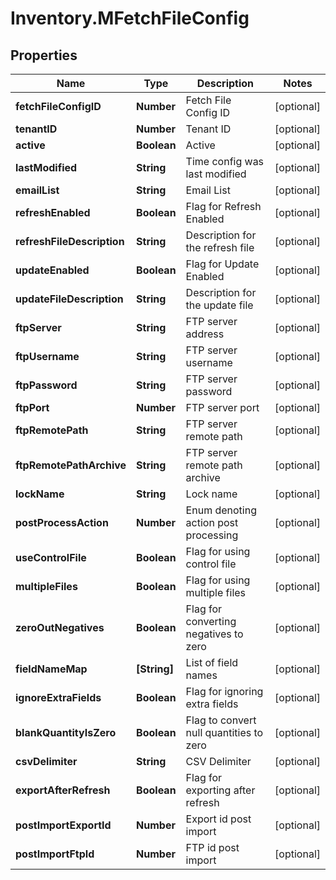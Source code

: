 # Inventory.MFetchFileConfig

## Properties

Name | Type | Description | Notes
------------ | ------------- | ------------- | -------------
**fetchFileConfigID** | **Number** | Fetch File Config ID | [optional] 
**tenantID** | **Number** | Tenant ID | [optional] 
**active** | **Boolean** | Active | [optional] 
**lastModified** | **String** | Time config was last modified | [optional] 
**emailList** | **String** | Email List | [optional] 
**refreshEnabled** | **Boolean** | Flag for Refresh Enabled | [optional] 
**refreshFileDescription** | **String** | Description for the refresh file | [optional] 
**updateEnabled** | **Boolean** | Flag for Update Enabled | [optional] 
**updateFileDescription** | **String** | Description for the update file | [optional] 
**ftpServer** | **String** | FTP server address | [optional] 
**ftpUsername** | **String** | FTP server username | [optional] 
**ftpPassword** | **String** | FTP server password | [optional] 
**ftpPort** | **Number** | FTP server port | [optional] 
**ftpRemotePath** | **String** | FTP server remote path | [optional] 
**ftpRemotePathArchive** | **String** | FTP server remote path archive | [optional] 
**lockName** | **String** | Lock name | [optional] 
**postProcessAction** | **Number** | Enum denoting action post processing | [optional] 
**useControlFile** | **Boolean** | Flag for using control file | [optional] 
**multipleFiles** | **Boolean** | Flag for using multiple files | [optional] 
**zeroOutNegatives** | **Boolean** | Flag for converting negatives to zero | [optional] 
**fieldNameMap** | **[String]** | List of field names | [optional] 
**ignoreExtraFields** | **Boolean** | Flag for ignoring extra fields | [optional] 
**blankQuantityIsZero** | **Boolean** | Flag to convert null quantities to zero | [optional] 
**csvDelimiter** | **String** | CSV Delimiter | [optional] 
**exportAfterRefresh** | **Boolean** | Flag for exporting after refresh | [optional] 
**postImportExportId** | **Number** | Export id post import | [optional] 
**postImportFtpId** | **Number** | FTP id post import | [optional] 


